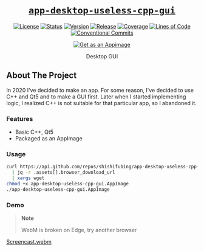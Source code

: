 <div align="center" markdown="1">

# [`app-desktop-useless-cpp-gui`][url-repo]

[![License][badge-license]][url-license]
[![Status][badge-status-abandoned]][url-repo]
[![Version][badge-version]][url-version]
[![Release][badge-workflow-release]][url-release]
[![Coverage][badge-sonar-coverage]][url-sonar]
[![Lines of Code][badge-sonar-ncloc]][url-sonar]
[![Conventional Commits][badge-conventionalcommits]][url-conventionalcommits]

[![Get as an Appimage][badge-appimage]][url-release-latest]

Desktop GUI

</div>

## About The Project

In 2020 I've decided to make an app. For some reason, 
I've decided to use C++ and Qt5 and to make a GUI first. 
Later when I started implementing logic, I realized C++ 
is not suitable for that particular app, so I abandoned it.

### Features

- Basic C++, Qt5
- Packaged as an AppImage

### Usage

```bash
curl https://api.github.com/repos/shishifubing/app-desktop-useless-cpp-gui/releases/latest \
  | jq -r .assets[].browser_download_url                                                   \
  | xargs wget
chmod +x app-desktop-useless-cpp-gui.AppImage
./app-desktop-useless-cpp-gui.AppImage
```

### Demo

> **Note**
>
> WebM is broken on Edge, try another browser

[Screencast.webm](https://user-images.githubusercontent.com/97828377/218940781-ffbede8c-d3a1-497c-aabf-484bcea08b12.webm)

<!-- relative links -->

<!-- project links -->

[url-repo]: https://github.com/shishifubing/app-desktop-useless-cpp-gui
[url-license]: https://github.com/shishifubing/app-desktop-useless-cpp-gui/blob/main/LICENSE
[url-release-latest]: https://github.com/shishifubing/app-desktop-useless-cpp-gui/releases/latest
[url-workflow-build]: https://github.com/shishifubing/app-desktop-useless-cpp-gui/actions/workflows/build.yml?branch=main
[url-sonar]: https://sonarcloud.io/dashboard?id=shishifubing_app-desktop-useless-cpp-gui
[url-release]: https://github.com/shishifubing/app-desktop-useless-cpp-gui/actions/workflows/release.yml
[url-version]: https://github.com/shishifubing/app-desktop-useless-cpp-gui/releases/latest

<!-- external links -->

[url-conventionalcommits]: https://conventionalcommits.org

<!-- project badge links -->

[badge-workflow-release]: https://github.com/shishifubing/app-desktop-useless-cpp-gui/actions/workflows/release.yml/badge.svg?branch=main
[badge-version]: https://img.shields.io/github/v/release/shishifubing/app-desktop-useless-cpp-gui?label=version
[badge-license]: https://img.shields.io/github/license/shishifubing/app-desktop-useless-cpp-gui.svg
[badge-status-abandoned]: https://img.shields.io/badge/status-abandoned-red


<!-- other badge links -->

[badge-conventionalcommits]: https://img.shields.io/badge/Conventional%20Commits-1.0.0-%23FE5196?logo=conventionalcommits&logoColor=white
[badge-appimage]: https://raw.githubusercontent.com/AppImage/docs.appimage.org/master/source/_static/img/download-appimage-banner.svg

<!-- sonar badge links -->

[badge-sonar-vulnerabilities]: https://sonarcloud.io/api/project_badges/measure?project=shishifubing_app-desktop-useless-cpp-gui&metric=vulnerabilities
[badge-sonar-sqale_index]: https://sonarcloud.io/api/project_badges/measure?project=shishifubing_app-desktop-useless-cpp-gui&metric=sqale_index
[badge-sonar-security_rating]: https://sonarcloud.io/api/project_badges/measure?project=shishifubing_app-desktop-useless-cpp-gui&metric=security_rating
[badge-sonar-reliability_rating]: https://sonarcloud.io/api/project_badges/measure?project=shishifubing_app-desktop-useless-cpp-gui&metric=reliability_rating
[badge-sonar-alert_status]: https://sonarcloud.io/api/project_badges/measure?project=shishifubing_app-desktop-useless-cpp-gui&metric=alert_status
[badge-sonar-sqale_rating]: https://sonarcloud.io/api/project_badges/measure?project=shishifubing_app-desktop-useless-cpp-gui&metric=sqale_rating
[badge-sonar-ncloc]: https://sonarcloud.io/api/project_badges/measure?project=shishifubing_app-desktop-useless-cpp-gui&metric=ncloc
[badge-sonar-duplicated_lines_density]: https://sonarcloud.io/api/project_badges/measure?project=shishifubing_app-desktop-useless-cpp-gui&metric=duplicated_lines_density
[badge-sonar-coverage]: https://sonarcloud.io/api/project_badges/measure?project=shishifubing_app-desktop-useless-cpp-gui&metric=coverage
[badge-sonar-code_smells]: https://sonarcloud.io/api/project_badges/measure?project=shishifubing_app-desktop-useless-cpp-gui&metric=code_smells
[badge-sonar-bugs]: https://sonarcloud.io/api/project_badges/measure?project=shishifubing_app-desktop-useless-cpp-gui&metric=bugs
